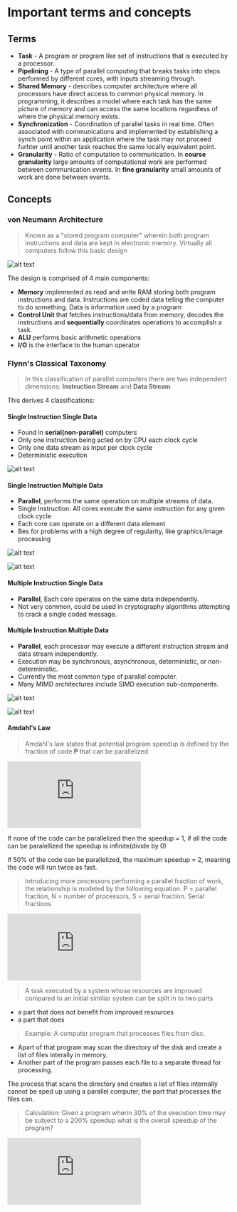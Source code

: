 # Important terms and concepts

## Terms
*	**Task** - A program or program like set of instructions that is executed by a processor.
*	**Pipelining** - A type of parallel computing that breaks tasks into steps performed by different cores, with inputs streaming through.
*	**Shared Memory** - describes computer architecture where all processors have direct access to common physical memory. In programming, it describes a model where each task has the same picture of memory and can access the same locations regardless of where the physical memory exists.
* **Synchronization** - Coordination of parallel tasks in real time. Often associated with communications and implemented by establishing a synch point within an application where the task may not proceed furhter until another task reaches the same locally equivalent point.
* **Granularity** - Ratio of computation to communication. In **course granularity** large amounts of computational work are performed between communication events. In **fine granularity** small amounts of work are done between events. 


## Concepts

### von Neumann Architecture

> Known as a "stored program computer" wherein both program instructions and data are kept in electronic memory. Virtually all computers follow this basic design

![alt text][payrollParallel]

[payrollParallel]: 
https://computing.llnl.gov/tutorials/parallel_comp/images/vonNeumann1.gif "Payroll Parallelism"

The design is comprised of 4 main components:

*	**Memory** implemented as read and write RAM storing both program instructions and data. Instructions are coded data telling the computer to do something. Data is information used by a program
* **Control Unit** that fetches instructions/data from memory, decodes the instructions and **sequentially** coordinates operations to accomplish a task. 
* **ALU** performs basic arithmetic operations
* **I/O** is the interface to the human operator

### Flynn's Classical Taxonomy

> In this classification of parallel computers there are two independent dimensions: **Instruction Stream** and **Data Stream**

This derives 4 classifications:

####	Single Instruction Single Data
*	Found in **serial(non-parallel)** computers
*	Only one instruction being acted on by CPU each clock cycle
*	Only one data stream as input per clock cycle
* Deterministic execution

![alt text][SISD]

[SISD]:
https://computing.llnl.gov/tutorials/parallel_comp/images/sisd.gif "SISD"

####	Single Instruction Multiple Data
* **Parallel**, performs the same operation on multiple streams of data.
* Single Instruction: All cores execute the same instruction for any given clock cycle
* Each core can operate on a different data element
* Bes for problems with a high degree of regularity, like graphics/image processing

![alt text][SIMD]

[SIMD]:
https://computing.llnl.gov/tutorials/parallel_comp/images/simd.gif "SIMD"

![alt text][SIMD2]

[SIMD2]:
https://computing.llnl.gov/tutorials/parallel_comp/images/simd2.gif "SIMD2"

#### Multiple Instruction Single Data
*	**Parallel**, Each core operates on the same data independently.
*	Not very common, could be used in cryptography algorithms attempting to crack a single coded message.

#### Multiple Instruction Multiple Data

*	**Parallel**, each processor may execute a different instruction stream and data stream independently.
* Execution may be synchronous, asynchronous, deterministic, or non-deterministic.
* Currently the most common type of parallel computer.
* Many MIMD architectures include SIMD execution sub-components.

![alt text][MIMD]

[MIMD]:
https://computing.llnl.gov/tutorials/parallel_comp/images/mimd.gif "MIMD"

![alt text][MIMD2]

[MIMD2]:
https://computing.llnl.gov/tutorials/parallel_comp/images/mimd2.gif "MIMD2"

#### Amdahl's Law
 >Amdahl's law states that potential program speedup is defined by the fraction of code **P** that can be parallelized

![equation](http://www.sciweavers.org/tex2img.php?eq=speedup%20%3D%20%5Cfrac%7B1%7D%7B1%20-%20P%7D&bc=White&fc=Black&im=jpg&fs=12&ff=arev&edit=0)

If none of the code can be parallelized then the speedup = 1, if all the code can be paralellized the speedup is infinite(divide by 0)

If 50% of the code can be parallelized, the maximum speedup = 2, meaning the code will run twice as fast.

> Introducing more processors performing a parallel fraction of work, the relationship is modeled by the following equation. P = parallel fraction, N = number of processors, S = serial fraction. Serial fractions 

![equation](http://www.sciweavers.org/tex2img.php?eq=speedup%20%3D%20%5Cfrac%7B1%7D%7B%5Cfrac%7BP%7D%7BN%7D%20%2B%20S%7D&bc=White&fc=Black&im=jpg&fs=12&ff=arev&edit=0)

>A task executed by a system whose resources are improved compared to an initial similiar system can be split in to two parts

* a part that does not benefit from improved resources
* a part that does

>Example: A computer program that processes files from disc.
*	Apart of that program may scan the directory of the disk and create a list of files interally in memory.
*	Another part of the program passes each file to a separate thread for processing. 

The process that scans the directory and creates a list of files internally cannot be sped up using a parallel computer, the part that processes the files can.

> Calculation: Given a program wherin 30% of the execution time may be subject to a 200% speedup what is the overall speedup of the program?

![equation](http://www.sciweavers.org/tex2img.php?eq=S_%7Blatency%7D%20%3D%20%5Cfrac%7B1%7D%7B1%20-%20p%20%2B%20%5Cfrac%7Bp%7D%7Bs%7D%7D%20%3D%20%5Cfrac%7B1%7D%7B1%20-%200.3%20%2B%20%5Cfrac%7B0.3%7D%7B2%7D%7D%20%3D%201.18%20&bc=White&fc=Black&im=jpg&fs=12&ff=arev&edit=0)


